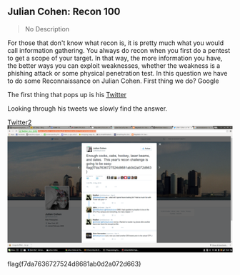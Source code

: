 Julian Cohen: Recon 100
---------

> No Description

For those that don't know what recon is, it is pretty much what you would call information gathering. You always do recon when you first do a pentest to get a scope of your target. In that way, the more information you have, the better ways you can exploit weaknesses, whether the weakness is a phishing attack or some physical penetration test. In this question we have to do some Reconnaissance on Julian Cohen. First thing we do? Google

The first thing that pops up is his [Twitter](https://twitter.com/HockeyInJune)

Looking through his tweets we slowly find the answer.

[Twitter2](https://twitter.com/HockeyInJune/status/641716034068684800)
![Twitter Screenshot](twitter.png)

flag{f7da7636727524d8681ab0d2a072d663}
